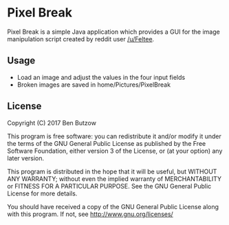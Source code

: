 # Pixel Break

Pixel Break is a simple Java application which provides a GUI for the image manipulation script created by reddit user [/u/Feltee](https://www.reddit.com/user/Feltee).

## Usage

* Load an image and adjust the values in the four input fields
* Broken images are saved in home/Pictures/PixelBreak

## License

Copyright (C) 2017  Ben Butzow

This program is free software: you can redistribute it and/or modify
it under the terms of the GNU General Public License as published by
the Free Software Foundation, either version 3 of the License, or
(at your option) any later version.

This program is distributed in the hope that it will be useful,
but WITHOUT ANY WARRANTY; without even the implied warranty of
MERCHANTABILITY or FITNESS FOR A PARTICULAR PURPOSE.  See the
GNU General Public License for more details.

You should have received a copy of the GNU General Public License
along with this program.  If not, see <http://www.gnu.org/licenses/>
